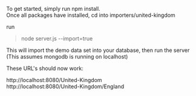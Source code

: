 To get started, simply run npm install.  
Once all packages have installed, cd into importers/united-kingdom

run  

> node server.js --import=true

This will import the demo data set into your database, then run the server
(This assumes mongodb is running on localhost)

These URL's should now work:

http://localhost:8080/United-Kingdom  
http://localhost:8080/United-Kingdom/England